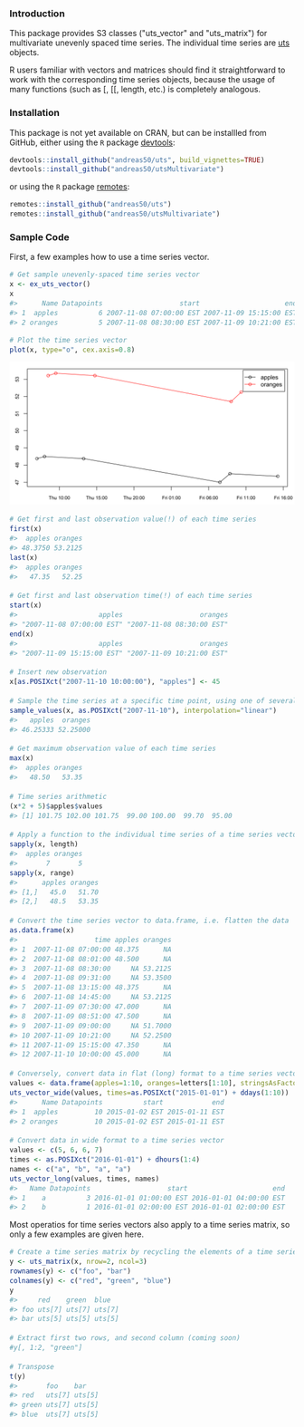
<!-- README.md is generated from README.Rmd. Please edit that file -->
### Introduction

This package provides S3 classes ("uts\_vector" and "uts\_matrix") for multivariate unevenly spaced time series. The individual time series are [uts](https://github.com/andreas50/uts) objects.

R users familiar with vectors and matrices should find it straightforward to work with the corresponding time series objects, because the usage of many functions (such as \[, \[\[, length, etc.) is completely analogous.

### Installation

This package is not yet available on CRAN, but can be installled from GitHub, either using the `R` package [devtools](https://cran.r-project.org/web/packages/devtools/index.html):

``` r
devtools::install_github("andreas50/uts", build_vignettes=TRUE)
devtools::install_github("andreas50/utsMultivariate")
```

or using the `R` package [remotes](https://cran.r-project.org/web/packages/remotes/index.html):

``` r
remotes::install_github("andreas50/uts")
remotes::install_github("andreas50/utsMultivariate")
```

### Sample Code

First, a few examples how to use a time series vector.

``` r
# Get sample unevenly-spaced time series vector
x <- ex_uts_vector()
x
#>      Name Datapoints                   start                     end
#> 1  apples          6 2007-11-08 07:00:00 EST 2007-11-09 15:15:00 EST
#> 2 oranges          5 2007-11-08 08:30:00 EST 2007-11-09 10:21:00 EST
```

``` r
# Plot the time series vector
plot(x, type="o", cex.axis=0.8)
```

![](man/uts_plot-1.svg)

``` r
# Get first and last observation value(!) of each time series
first(x)
#>  apples oranges 
#> 48.3750 53.2125
last(x)
#>  apples oranges 
#>   47.35   52.25

# Get first and last observation time(!) of each time series
start(x)
#>                    apples                   oranges 
#> "2007-11-08 07:00:00 EST" "2007-11-08 08:30:00 EST"
end(x)
#>                    apples                   oranges 
#> "2007-11-09 15:15:00 EST" "2007-11-09 10:21:00 EST"

# Insert new observation
x[as.POSIXct("2007-11-10 10:00:00"), "apples"] <- 45

# Sample the time series at a specific time point, using one of several supported interpolation methods
sample_values(x, as.POSIXct("2007-11-10"), interpolation="linear")
#>   apples  oranges 
#> 46.25333 52.25000

# Get maximum observation value of each time series
max(x)
#>  apples oranges 
#>   48.50   53.35

# Time series arithmetic
(x*2 + 5)$apples$values
#> [1] 101.75 102.00 101.75  99.00 100.00  99.70  95.00

# Apply a function to the individual time series of a time series vector
sapply(x, length)
#>  apples oranges 
#>       7       5
sapply(x, range)
#>      apples oranges
#> [1,]   45.0   51.70
#> [2,]   48.5   53.35

# Convert the time series vector to data.frame, i.e. flatten the data
as.data.frame(x)
#>                   time apples oranges
#> 1  2007-11-08 07:00:00 48.375      NA
#> 2  2007-11-08 08:01:00 48.500      NA
#> 3  2007-11-08 08:30:00     NA 53.2125
#> 4  2007-11-08 09:31:00     NA 53.3500
#> 5  2007-11-08 13:15:00 48.375      NA
#> 6  2007-11-08 14:45:00     NA 53.2125
#> 7  2007-11-09 07:30:00 47.000      NA
#> 8  2007-11-09 08:51:00 47.500      NA
#> 9  2007-11-09 09:00:00     NA 51.7000
#> 10 2007-11-09 10:21:00     NA 52.2500
#> 11 2007-11-09 15:15:00 47.350      NA
#> 12 2007-11-10 10:00:00 45.000      NA

# Conversely, convert data in flat (long) format to a time series vector
values <- data.frame(apples=1:10, oranges=letters[1:10], stringsAsFactors=FALSE)
uts_vector_wide(values, times=as.POSIXct("2015-01-01") + ddays(1:10))
#>      Name Datapoints          start            end
#> 1  apples         10 2015-01-02 EST 2015-01-11 EST
#> 2 oranges         10 2015-01-02 EST 2015-01-11 EST

# Convert data in wide format to a time series vector
values <- c(5, 6, 6, 7)
times <- as.POSIXct("2016-01-01") + dhours(1:4)
names <- c("a", "b", "a", "a")
uts_vector_long(values, times, names)
#>   Name Datapoints                   start                     end
#> 1    a          3 2016-01-01 01:00:00 EST 2016-01-01 04:00:00 EST
#> 2    b          1 2016-01-01 02:00:00 EST 2016-01-01 02:00:00 EST
```

Most operatios for time series vectors also apply to a time series matrix, so only a few examples are given here.

``` r
# Create a time series matrix by recycling the elements of a time series vector
y <- uts_matrix(x, nrow=2, ncol=3)
rownames(y) <- c("foo", "bar")
colnames(y) <- c("red", "green", "blue")
y
#>     red    green  blue  
#> foo uts[7] uts[7] uts[7]
#> bar uts[5] uts[5] uts[5]

# Extract first two rows, and second column (coming soon)
#y[, 1:2, "green"]

# Transpose
t(y)
#>       foo    bar   
#> red   uts[7] uts[5]
#> green uts[7] uts[5]
#> blue  uts[7] uts[5]
```
